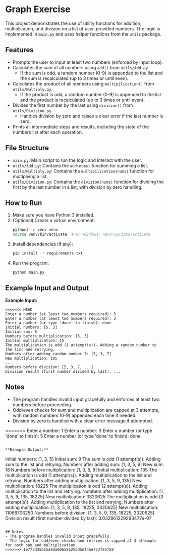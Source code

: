 # Graph Exercise

This project demonstrates the use of utility functions for addition, multiplication, and division on a list of user-provided numbers. The logic is implemented in `main.py` and uses helper functions from the `utils` package.

## Features
- Prompts the user to input at least two numbers (enforced by input loop).
- Calculates the sum of all numbers using `add()` from `utils/Add.py`.
  - If the sum is odd, a random number (0-9) is appended to the list and the sum is recalculated (up to 3 times or until even).
- Calculates the product of all numbers using `multipilication()` from `utils/Multiply.py`.
  - If the product is odd, a random number (0-9) is appended to the list and the product is recalculated (up to 3 times or until even).
- Divides the first number by the last using `division()` from `utils/Division.py`.
  - Handles division by zero and raises a clear error if the last number is zero.
- Prints all intermediate steps and results, including the state of the numbers list after each operation.

## File Structure
- `main.py`: Main script to run the logic and interact with the user.
- `utils/Add.py`: Contains the `add(nums)` function for summing a list.
- `utils/Multiply.py`: Contains the `multipilication(nums)` function for multiplying a list.
- `utils/Division.py`: Contains the `division(nums)` function for dividing the first by the last number in a list, with division by zero handling.

## How to Run
1. Make sure you have Python 3 installed.
2. (Optional) Create a virtual environment:
   ```sh
   python3 -m venv venv
   source venv/bin/activate  # On Windows: venv\Scripts\activate
   ```
3. Install dependencies (if any):
   ```sh
   pip install -r requirements.txt
   ```
4. Run the program:
   ```sh
   python main.py
   ```

## Example Input and Output

**Example Input:**
```
<<<<<<< HEAD
Enter a number (at least two numbers required): 5
Enter a number (at least two numbers required): 3
Enter a number (or type 'done' to finish): done
Initial numbers: [5, 3]
Initial sum: 8
Numbers before multiplication: [5, 3]
Initial multiplication: 15
The multiplication is odd (1 attempt(s)). Adding a random number to the list and retrying.
Numbers after adding random number 7: [5, 3, 7]
New multiplication: 105
...
Numbers before division: [5, 3, 7, ...]
Division result (first number divided by last): ...
```

## Notes
- The program handles invalid input gracefully and enforces at least two numbers before proceeding.
- Odd/even checks for sum and multiplication are capped at 3 attempts, with random numbers (0-9) appended each time if needed.
- Division by zero is handled with a clear error message if attempted.

=======
Enter a number: 1
Enter a number: 3
Enter a number (or type 'done' to finish): 5
Enter a number (or type 'done' to finish): done
```

**Example Output:**
```
Initial numbers: [1, 3, 5]
Initial sum: 9
The sum is odd (1 attempt(s)). Adding sum to the list and retrying.
Numbers after adding sum: [1, 3, 5, 9]
New sum: 18
Numbers before multiplication: [1, 3, 5, 9]
Initial multiplication: 135
The multiplication is odd (1 attempt(s)). Adding multiplication to the list and retrying.
Numbers after adding multiplication: [1, 3, 5, 9, 135]
New multiplication: 18225
The multiplication is odd (2 attempt(s)). Adding multiplication to the list and retrying.
Numbers after adding multiplication: [1, 3, 5, 9, 135, 18225]
New multiplication: 3320625
The multiplication is odd (3 attempt(s)). Adding multiplication to the list and retrying.
Numbers after adding multiplication: [1, 3, 5, 9, 135, 18225, 3320625]
New multiplication: 11068706250
Numbers before division: [1, 3, 5, 9, 135, 18225, 3320625]
Division result (first number divided by last): 3.032961229293477e-07
```

## Notes
- The program handles invalid input gracefully.
- The logic for odd/even checks and retries is capped at 3 attempts for both sum and multiplication.
>>>>>>> 1e7f3d35b15a9da00658525bd5df45e773fe5758
